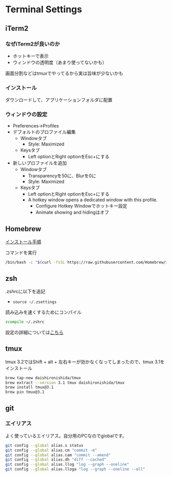 # Terminal Settings

## iTerm2

### なぜiTerm2が良いのか

- ホットキーで表示
- ウィンドウの透明度（あまり使ってないかも）

画面分割などはtmuxでやってるから実は旨味が少ないかも

### インストール

ダウンロードして、アプリケーションフォルダに配置

### ウィンドウの設定

- Preferences→Profiles
- デフォルトのプロファイル編集
    - Windowタブ
        - Style: Maximized
    - Keysタブ
        - Left optionとRight optionをEsc+にする
- 新しいプロファイルを追加
    - Windowタブ
        - Transparencyを50に、Blurを0に
        - Style: Maximized
    - Keysタブ
        - Left optionとRight optionをEsc+にする
        - A hotkey window opens a dedicated window with this profile.
            - Configure Hotkey Windowでホットキー設定
            - Animate showing and hidingはオフ

## Homebrew

[インストール手順](https://brew.sh/index_ja)

コマンドを実行

```zsh
/bin/bash -c "$(curl -fsSL https://raw.githubusercontent.com/Homebrew/install/HEAD/install.sh)"
```

## zsh

.zshrcに以下を追記

- `source ~/.zsettings`

読み込みを速くするためにコンパイル

```zsh
zcompile ~/.zshrc
```

設定の詳細については[こちら](Zsh.md)

## tmux

tmux 3.2ではShift + alt + 左右キーが効かなくなってしまったので、tmux 3.1をインストール

```zsh
brew tap-new daishironishida/tmux
brew extract --version 3.1 tmux daishironishida/tmux
brew install tmux@3.1
brew pin tmux@3.1
```

## git

### エイリアス

よく使っているエイリアス。自分用のPCなのでglobalです。

```zsh
git config --global alias.s status
git config --global alias.cm "commit -m"
git config --global alias.cam "commit --amend"
git config --global alias.dh "diff --cached"
git config --global alias.llog "log --graph --oneline"
git config --global alias.lloga "log --graph --oneline --all"
```